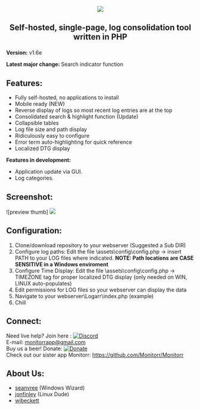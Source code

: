 
<p align="center"><img src="https://i.imgur.com/ckVKs0n.png">
 
 ## <p align="center"> Self-hosted, single-page, log consolidation tool written in PHP 
</p>

<b> Version:</b> v1.6e

<b> Latest major change: </b>  Search indicator function

## Features:

 - Fully self-hosted, no applications to install
 - Mobile ready (NEW)
 - Reverse display of logs so most recent log entries are at the top
 - Consolidated search & highlight function (Update)
 - Collapsible tables
 - Log file size and path display
 - Ridiculously easy to configure
 - Error term auto-highlighting for quick reference
 - Localized DTG display

 <b> Features in development: </b>
- Application update via GUI.
- Log categories.
 
 
## Screenshot:

![preview thumb] <img src="https://i.imgur.com/WzcyO1m.png">



## Configuration:
1) Clone/download repository to your webserver (Suggested a Sub DIR)
2) Configure log paths:  Edit the file \assets\config\config.php -> insert PATH to your LOG files where indicated.  **NOTE:  Path locations are CASE SENSITIVE in a Windows enviroment**
3) Configure Time Display: Edit the file \assets\config\config.php -> TIMEZONE tag for proper localized DTG display (only needed on WIN, LINUX auto-populates)
4) Edit permissions for LOG files so your webserver can display the data
5) Navigate to your webserver\Logarr\index.php (example)
6) Chill

## Connect:
Need live help?  Join here :   [![Discord](https://img.shields.io/discord/102860784329052160.svg)](https://discord.gg/YKbRXtt)
<br>
E-mail: monitorrapp@gmail.com
<br>
Buy us a beer! Donate:        [![Donate](https://img.shields.io/badge/Donate-PayPal-green.svg)](https://paypal.me/monitorrapp)
<br>
Check out our sister app Monitorr:  https://github.com/Monitorr/Monitorr

## About Us:
- [seanvree](https://github.com/seanvree) (Windows Wizard)
- [jonfinley](https://github.com/jonfinley) (Linux Dude)
- [wjbeckett](https://github.com/wjbeckett)
